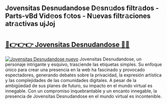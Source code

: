 ## Jovensitas Desnudandose D𝚎sn𝚞dos filtr𝚊dos - Parts-vBd Vid𝚎os f𝚘tos - N𝚞evas filtr𝚊ciones atr𝚊ctivas ujJoj

# <h2><a href="http://mb4m8y8.tromn.icu/?c=Jovensitas+Desnudandose">🔗👉👉👉 Jovensitas Desnudandose 🔗🔗</a></h2>

[![Jovensitas Desnudandose nuevo](https://i.imgur.com/pEAQMta.gif)](http://mb4m8y8.tromn.icu/?c=Jovensitas+Desnudandose)
Jovensitas Desnudandose, un personaje intrigante y esquivo, trasciende las etiquetas simples. Su enfoque único para crear una presencia en la web ha fascinado y provocado espectadores, generando debates sobre la privacidad, la expresión artística y las complejidades de las comunidades digitales. A pesar de la ambigüedad de sus planes de futuro, su impacto en el mundo virtual es innegable. Con un compromiso inquebrantable y un encanto innegable, la presencia de Jovensitas Desnudandose en el mundo virtual es incontenible.
